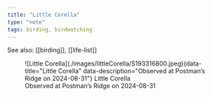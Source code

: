 ```yaml
---
title: "Little Corella"
type: "note"
tags: birding, birdwatching
---
```


See also: [[birding]], [[life-list]]


<figure markdown>
  ![Little Corella](./images/littleCorella/S193316800.jpeg){data-title="Little Corella" data-description="Observed at Postman’s Ridge on 2024-08-31"}
  <caption>Little Corella<br />Observed at Postman’s Ridge on 2024-08-31</caption>
</figure>
